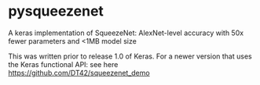 # pysqueezenet
A keras implementation of SqueezeNet: AlexNet-level accuracy with 50x fewer parameters and <1MB model size

This was written prior to release 1.0 of Keras. For a newer version that uses the Keras functional API: see here
https://github.com/DT42/squeezenet_demo
